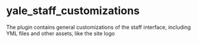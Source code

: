 # yale_staff_customizations
The plugin contains general customizations of the staff interface, including YML files and other assets, like the site logo
